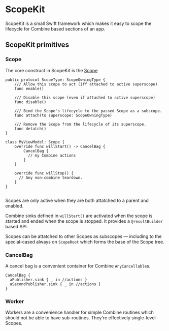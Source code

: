 # ScopeKit
ScopeKit is a small Swift framework which makes it easy to scope the lifecycle for Combine based sections of an app.

## ScopeKit primitives

### Scope 
The core construct in ScopeKit is the [Scope](https://github.com/GoodHatsLLC/ScopeKit/blob/main/Sources/ScopeKit/Scope.swift)

```
public protocol ScopeType: ScopeOwningType {
    /// Allow this scope to act (iff attached to active superscope)
    func enable()

    /// Disable this scope (even if attached to active superscope)
    func disable()

    /// Bind the Scope's lifecycle to the passed Scope as a subscope.
    func attach(to superscope: ScopeOwningType)

    /// Remove the Scope from the lifecycle of its superscope.
    func detatch()
}

class MyViewModel: Scope {
    override func willStart() -> CancelBag {
        CancelBag {
          // my Combine actions
        }
    }
    
    override func willStop() {
      // Any non-combine teardown.
    }
}
 
```
Scopes are only active when they are both attatched to a parent and enabled.

Combine sinks defined in `willStart()` are activated when the scope is started and ended when the scope is stopped. It provides a `@resultBuilder` based API.

Scopes can be attatched to other Scopes as subscopes — including to the special-cased always on `ScopeRoot` which forms the base of the Scope tree.

### CancelBag

A cancel bag is a convenient container for Combine `AnyCancellable`s.

```
CancelBag {
  aPublisher.sink { _ in //actions }
  aSecondPublisher.sink { _ in //actions }
}
```

### Worker

Workers are a convenience handler for simple Combine routines which should not be able to have sub-routines. They're effectively single-level Scopes.
